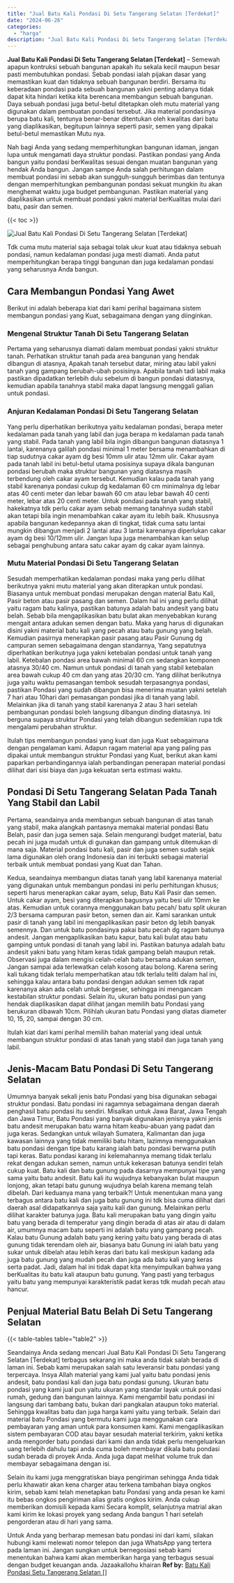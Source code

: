 ```yaml
---
title: "Jual Batu Kali Pondasi Di Setu Tangerang Selatan [Terdekat]"
date: "2024-06-26"
categories: 
  - "harga"
description: "Jual Batu Kali Pondasi Di Setu Tangerang Selatan [Terdekat]. Untuk Anda yang berharap memesan batu pondasi ini dari kami, silakan hubungi kami melewati nomor..."
---
```


**Jual Batu Kali Pondasi Di Setu Tangerang Selatan \[Terdekat\]** – Semewah apapun kontruksi sebuah bangunan apakah itu sekala kecil maupun besar pasti membutuhkan pondasi. Sebab pondasi ialah pijakan dasar yang memastikan kuat dan tidaknya sebuah bangunan berdiri. Bersama itu keberadaan pondasi pada sebuah bangunan yakni penting adanya tidak dapat kita hindari ketika kita berencana membangun sebuah bangunan. Daya sebuah pondasi juga betul-betul ditetapkan oleh mutu material yang digunakan dalam pembuatan pondasi tersebut. Jika material pondasinya berupa batu kali, tentunya benar-benar ditentukan oleh kwalitas dari batu yang diaplikasikan, begitupun lainnya seperti pasir, semen yang dipakai betul-betul memastikan Mutu nya.

Nah bagi Anda yang sedang memperhitungkan bangunan idaman, jangan lupa untuk mengamati daya struktur pondasi. Pastikan pondasi yang Anda bangun yaitu pondasi berKwalitas sesuai dengan muatan bangunan yang hendak Anda bangun. Jangan sampe Anda salah perhitungan dalam membuat pondasi ini sebab akan sungguh-sungguh berimbas dan tentunya dengan memperhitungkan pembangunan pondasi sekuat mungkin itu akan menghemat waktu juga budget pembangunan. Pastikan material yang diaplikasikan untuk membuat pondasi yakni material berKualitas mulai dari batu, pasir dan semen.

{{< toc >}}

![Jual Batu Kali Pondasi Di Setu Tangerang Selatan [Terdekat]](/images/jual-batu-kali-29.png)

Tdk cuma mutu material saja sebagai tolak ukur kuat atau tidaknya sebuah pondasi, namun kedalaman pondasi juga mesti diamati. Anda patut memperhitungkan berapa tinggi bangunan dan juga kedalaman pondasi yang seharusnya Anda bangun.

## Cara Membangun Pondasi Yang Awet

Berikut ini adalah beberapa kiat dari kami perihal bagaimana sistem membangun pondasi yang Kuat, sebagaimana dengan yang diinginkan.

### Mengenal Struktur Tanah Di Setu Tangerang Selatan

Pertama yang seharusnya diamati dalam membuat pondasi yakni struktur tanah. Perhatikan struktur tanah pada area bangunan yang hendak dibangun di atasnya, Apakah tanah tersebut datar, miring atau labil yakni tanah yang gampang berubah-ubah posisinya. Apabila tanah tadi labil maka pastikan dipadatkan terlebih dulu sebelum di bangun pondasi diatasnya, kemudian apabila tanahnya stabil maka dapat langsung menggali galian untuk pondasi.

### Anjuran Kedalaman Pondasi Di Setu Tangerang Selatan

Yang perlu diperhatikan berikutnya yaitu kedalaman pondasi, berapa meter kedalaman pada tanah yang labil dan juga berapa m kedalaman pada tanah yang stabil. Pada tanah yang labil bila ingin dibangun bangunan diatasnya 1 lantai, karenanya galilah pondasi minimal 1 meter bersama menambahkan di tiap sudutnya cakar ayam dg besi 10mm ulir atau 12mm ulir. Cakar ayam pada tanah labil ini betul-betul utama posisinya supaya dikala bangunan pondasi berubah maka struktur bangunan yang diatasnya masih terbendung oleh cakar ayam tersebut. Kemudian kalau pada tanah yang stabil karenanya pondasi cukup dg kedalaman 60 cm minimalnya dg lebar atas 40 centi meter dan lebar bawah 60 cm atau lebar bawah 40 centi meter, lebar atas 20 centi meter. Untuk pondasi pada tanah yang stabil, hakekatnya tdk perlu cakar ayam sebab memang tanahnya sudah stabil akan tetapi bila ingin menambahkan cakar ayam itu lebih baik. Khususnya apabila bangunan kedepannya akan di tingkat, tidak cuma satu lantai mungkin dibangun menjadi 2 lantai atau 3 lantai karenanya diperlukan cakar ayam dg besi 10/12mm ulir. Jangan lupa juga menambahkan kan selup sebagai penghubung antara satu cakar ayam dg cakar ayam lainnya.

### Mutu Material Pondasi Di Setu Tangerang Selatan

Sesudah memperhatikan kedalaman pondasi maka yang perlu dilihat berikutnya yakni mutu material yang akan diterapkan untuk pondasi. Biasanya untuk membuat pondasi merupakan dengan material Batu Kali, Pasir beton atau pasir pasang dan semen. Dalam hal ini yang perlu dilihat yaitu ragam batu kalinya, pastikan batunya adalah batu andesit yang batu belah. Sebab bila mengaplikasikan batu bulat akan menyebabkan kurang mengait antara adukan semen dengan batu. Maka yang harus di digunakan disini yakni material batu kali yang pecah atau batu gunung yang belah. Kemudian pasirnya menerapkan pasir pasang atau Pasir Gunung dg campuran semen sebagaimana dengan standarnya, Yang sepatutnya diperhatikan berikutnya juga yakni ketebalan pondasi untuk tanah yang labil. Ketebalan pondasi area bawah minimal 60 cm sedangkan komponen atasnya 30/40 cm. Namun untuk pondasi di tanah yang stabil ketebalan area bawah cukup 40 cm dan yang atas 20/30 cm. Yang dilihat berikutnya juga yaitu waktu pemasangan tembok sesudah terpasangnya pondasi, pastikan Pondasi yang sudah dibangun bisa menerima muatan yakni setelah 7 hari atau 10hari dari pemasangan pondasi jika di tanah yang labil. Melainkan jika di tanah yang stabil karenanya 2 atau 3 hari setelah pembangunan pondasi boleh langsung dibangun dinding diatasnya. Ini berguna supaya struktur Pondasi yang telah dibangun sedemikian rupa tdk mengalami perubahan struktur.

Itulah tips membangun pondasi yang kuat dan juga Kuat sebagaimana dengan pengalaman kami. Adapun ragam material apa yang paling pas dipakai untuk membangun struktur Pondasi yang Kuat, berikut akan kami paparkan perbandingannya ialah perbandingan penerapan material pondasi dilihat dari sisi biaya dan juga kekuatan serta estimasi waktu.

## Pondasi Di Setu Tangerang Selatan Pada Tanah Yang Stabil dan Labil

Pertama, seandainya anda membangun sebuah bangunan di atas tanah yang stabil, maka alangkah pantasnya memakai material pondasi Batu Belah, pasir dan juga semen saja. Selain mengurangi budget material, batu pecah ini juga mudah untuk di gunakan dan gampang untuk ditemukan di mana saja. Material pondasi batu kali, pasir dan juga semen sudah sejak lama digunakan oleh orang Indonesia dan ini terbukti sebagai material terbaik untuk membuat pondasi yang Kuat dan Tahan.

Kedua, seandainya membangun diatas tanah yang labil karenanya material yang digunakan untuk membangun pondasi ini perlu perhitungan khusus; seperti harus menerapkan cakar ayam, selup, Batu Kali Pasir dan semen. Untuk cakar ayam, besi yang diterapkan bagusnya yaitu besi ulir 10mm ke atas. Kemudian untuk corannya menggunakan batu pecah/ batu split ukuran 2/3 bersama campuran pasir beton, semen dan air. Kami sarankan untuk pasir di tanah yang labil ini mengaplikasikan pasir beton dg lebih banyak semennya. Dan untuk batu pondasinya pakai batu pecah dg ragam batunya andesit. Jangan mengaplikasikan batu kapur, batu kali bulat atau batu gamping untuk pondasi di tanah yang labil ini. Pastikan batunya adalah batu andesit yakni batu yang hitam keras tidak gampang belah maupun retak. Observasi juga dalam mengisi celah-celah batu bersama adukan semen, Jangan sampai ada terlewatkan celah kosong atau bolong. Karena sering kali tukang tidak terlalu memperhatikan atau tdk terlalu teliti dalam hal ini, sehingga kalau antara batu pondasi dengan adukan semen tdk rapat karenanya akan ada celah untuk bergeser, sehingga ini mengancam kestabilan struktur pondasi. Selain itu, ukuran batu pondasi pun yang hendak diaplikasikan dapat dilihat jangan memilih batu Pondasi yang berukuran dibawah 10cm. Pilihlah ukuran batu Pondasi yang diatas diameter 10, 15, 20, sampai dengan 30 cm.

Itulah kiat dari kami perihal memilih bahan material yang ideal untuk membangun struktur pondasi di atas tanah yang stabil dan juga tanah yang labil.

## Jenis-Macam Batu Pondasi Di Setu Tangerang Selatan

Umumnya banyak sekali jenis batu Pondasi yang bisa digunakan sebagai struktur pondasi. Batu pondasi ini ragamnya sebagaimana dengan daerah penghasil batu pondasi itu sendiri. Misalkan untuk Jawa Barat, Jawa Tengah dan Jawa Timur, Batu Pondasi yang banyak digunakan jenisnya yakni jenis batu andesit merupakan batu warna hitam keabu-abuan yang padat dan juga keras. Sedangkan untuk wilayah Sumatera, Kalimantan dan juga kawasan lainnya yang tidak memiliki batu hitam, lazimnya menggunakan batu pondasi dengan tipe batu karang ialah batu pondasi berwarna putih tapi keras. Batu pondasi karang ini kelemahannya memang tidak terlalu rekat dengan adukan semen, namun untuk kekerasan batunya sendiri telah cukup kuat. Batu kali dan batu gunung pada dasarnya mempunyai tipe yang sama yaitu batu andesit. Batu kali itu wujudnya kebanyakan bulat maupun lonjong, akan tetapi batu gunung wujudnya belah karena memang telah dibelah. Dari keduanya mana yang terbaik?! Untuk menentukan mana yang terbagus antara batu kali dan juga batu gunung ini tdk bisa cuma dilihat dari daerah asal didapatkannya saja yaitu kali dan gunung. Melainkan perlu dilihat karakter batunya juga. Batu kali merupakan batu yang dingin yaitu batu yang berada di temperatur yang dingin berada di atas air atau di dalam air, umumnya macam batu seperti ini adalah batu yang gampang pecah. Kalau batu Gunung adalah batu yang kering yaitu batu yang berada di atas gunung tidak terendam oleh air, biasanya batu Gunung ini ialah batu yang sukar untuk dibelah atau lebih keras dari batu kali meskipun kadang ada juga batu gunung yang mudah pecah dan juga ada batu kali yang keras serta padat. Jadi, dalam hal ini tidak dapat kita menyimpulkan bahwa yang berKualitas itu batu kali ataupun batu gunung. Yang pasti yang terbagus yaitu batu yang mempunyai karakteristik padat keras tdk mudah pecah atau hancur.

## Penjual Material Batu Belah Di Setu Tangerang Selatan

{{< table-tables table="table2" >}}

Seandainya Anda sedang mencari Jual Batu Kali Pondasi Di Setu Tangerang Selatan \[Terdekat\] terbagus sekarang ini maka anda tidak salah berada di laman ini. Sebab kami merupakan salah satu leveransir batu pondasi yang terpercaya. Insya Allah material yang kami jual yaitu batu pondasi jenis andesit, batu pondasi kali dan juga batu pondasi gunung. Ukuran batu pondasi yang kami jual pun yaitu ukuran yang standar layak untuk pondasi rumah, gedung dan bangunan lainnya. Kami mengambil batu pondasi ini langsung dari tambang batu, bukan dari pangkalan ataupun toko material. Sehingga kwalitas batu dan juga harga kami yaitu yang terbaik. Selain dari material batu Pondasi yang bermutu kami juga menggunakan cara pembayaran yang aman untuk para konsumen kami. Kami mengaplikasikan sistem pembayaran COD atau bayar sesudah material terkirim, yakni ketika anda mengorder batu pondasi dari kami dan anda tidak perlu mengeluarkan uang terlebih dahulu tapi anda cuma boleh membayar dikala batu pondasi sudah berada di proyek Anda. Anda juga dapat melihat volume truk dan membayar sebagaimana dengan isi.

Selain itu kami juga menggratiskan biaya pengiriman sehingga Anda tidak perlu khawatir akan kena charger atau terkena tambahan biaya ongkos kirim, sebab kami telah menetapkan batu Pondasi yang anda pesan ke kami itu bebas ongkos pengiriman alias gratis ongkos kirim. Anda cukup memberikan domisili kepada kami Secara komplit, selanjutnya matrial akan kami kirim ke lokasi proyek yang sedang Anda bangun 1 hari setelah pengorderan atau di hari yang sama.

Untuk Anda yang berharap memesan batu pondasi ini dari kami, silakan hubungi kami melewati nomor telepon dan juga WhatsApp yang tertera pada laman ini. Jangan sungkan untuk bernegosiasi sebab kami menentukan bahwa kami akan memberikan harga yang terbagus sesuai dengan budget keuangan anda. Jazaakallohu khairan
**Ref by:** [Batu Kali Pondasi Setu Tangerang Selatan []](https://id.wikipedia.org/wiki/Batu)

